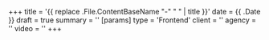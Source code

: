 +++
title = '{{ replace .File.ContentBaseName "-" " " | title }}'
date = {{ .Date }}
draft = true
summary = ''
[params]
  type = 'Frontend'
  client = ''
  agency = ''
  video = ''
+++
